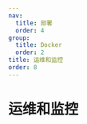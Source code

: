 ```yaml
---
nav:
  title: 部署
  order: 4
group:
  title: Docker
  order: 2
title: 运维和监控
order: 8
---
```


# 运维和监控
